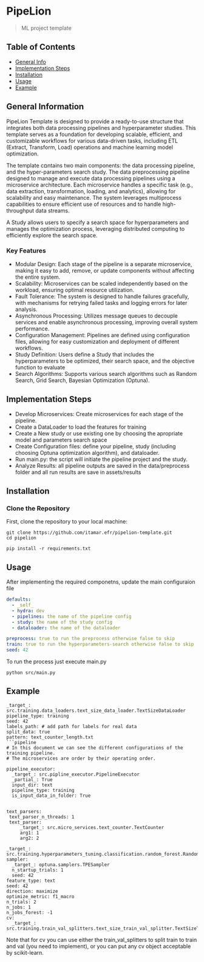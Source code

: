 # PipeLion
> ML project template

## Table of Contents
* [General Info](#general-information)
* [Implementation Steps](#implementation_steps)
* [Installation](#installation)
* [Usage](#usage)
* [Example](#example)
<!-- * [License](#license) -->


## General Information
PipeLion Template is designed to provide a ready-to-use structure that integrates both data processing pipelines and hyperparameter studies.
This template serves as a foundation for developing scalable, efficient, and customizable workflows for various data-driven tasks,
including ETL (Extract, Transform, Load) operations and machine learning model optimization.

The template cםntains two main components: the data processing pipeline, and the hyper-parameters search study.
The data preprocessing pipeline designed to manage and execute data processing pipelines using a microservice architecture. Each microservice handles a specific task
(e.g., data extraction, transformation, loading, and analytics), allowing for scalability and easy maintenance. The system leverages multiprocess capabilities to
ensure efficient use of resources and to handle high-throughput data streams.

A Study allows users to specify a search space for hyperparameters and manages the optimization process,
leveraging distributed computing to efficiently explore the search space.

### Key Features
- Modular Design: Each stage of the pipeline is a separate microservice, making it easy to add, remove, or update components without affecting the entire system.
- Scalability: Microservices can be scaled independently based on the workload, ensuring optimal resource utilization.
- Fault Tolerance: The system is designed to handle failures gracefully, with mechanisms for retrying failed tasks and logging errors for later analysis.
- Asynchronous Processing: Utilizes message queues to decouple services and enable asynchronous processing, improving overall system performance.
- Configuration Management: Pipelines are defined using configuration files, allowing for easy customization and deployment of different workflows.
- Study Definition: Users define a Study that includes the hyperparameters to be optimized, their search space, and the objective function to evaluate
- Search Algorithms: Supports various search algorithms such as Random Search, Grid Search, Bayesian Optimization (Optuna).

## Implementation Steps
- Develop Microservices: Create microservices for each stage of the pipeline.
- Create a DataLoader to load the features for training
- Create a New study or use existing one by choosing the apropriate model and parameters search space
- Create Configuration files: define your pipeline, study (including choosing Optuna optimization algorithm), and dataloader.
- Run main.py: the script will initiate the pipeline project and the study.
- Analyze Results: all pipeline outputs are saved in the data/preprocess folder and all run results are save in assets/results


## Installation

### Clone the Repository
First, clone the repository to your local machine:
```
git clone https://github.com/itamar.efr/pipelion-template.git
cd pipelion
```

```
pip install -r requirements.txt
```
## Usage
After implementing the required componetns, update the main configuraion file 

```yaml
defaults:
  - _self_
  - hydra: dev
  - pipelines: the name of the pipeline config
  - study: the name of the study config
  - dataloader: the name of the dataloader

preprocess: true to run the preprocess otherwise false to skip
train: true to run the hyperparameters-search otherwise false to skip
seed: 42
```

To run the process just execute main.py

`python src/main.py`

## Example

```dataloader
_target_: src.training.data_loaders.text_size_data_loader.TextSizeDataLoader
pipeline_type: training
seed: 42
labels_path: # add path for labels for real data
split_data: true
pattern: text_counter_length.txt
```pipeline
# In this document we can see the different configurations of the training pipeline.
# The microservices are order by their operating order.

pipeline_executor:
  _target_: src.pipline_executor.PipelineExecutor
  _partial_: True
  input_dir: text
  pipeline_type: training
  is_input_data_in_folder: True


text_parsers:
 text_parser_n_threads: 1
 text_parser:
     _target_: src.micro_services.text_counter.TextCounter
     arg1: 1
     arg2: 2
```

```study
_target_: src.training.hyperparameters_tuning.classification.random_forest.RandomForestStudy
sampler:
  _target_: optuna.samplers.TPESampler
  n_startup_trials: 1
  seed: 42
feature_type: text
seed: 42
direction: maximize
optimize_metric: f1_macro
n_trials: 2
n_jobs: 1
n_jobs_forest: -1
cv:
  _target_: src.training.train_val_splitters.text_size_train_val_splitter.TextSizeTrainValSplitter
```
Note that for cv you can use either the train_val_splitters to split train to train and val (you need to implement), or
you can put any cv object acceptable by scikit-learn.
